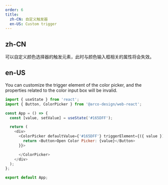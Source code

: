 ```yaml
---
order: 6
title:
  zh-CN: 自定义触发器
  en-US: Custom trigger
---
```


## zh-CN

可以自定义颜色选择器的触发元素，此时与颜色输入框相关的属性将会失效。

## en-US

You can customize the trigger element of the color picker, and the properties related to the color input box will be invalid.

```js
import { useState } from 'react';
import { Button, ColorPicker } from '@arco-design/web-react';

const App = () => {
  const [value, setValue] = useState('#165DFF');

  return (
    <div>
      <ColorPicker defaultValue={'#165DFF'} triggerElement={({ value }) => {
        return <Button>Open Color Picker: {value}</Button>
      }}>

      </ColorPicker>
    </div>
  );
};

export default App;
```
